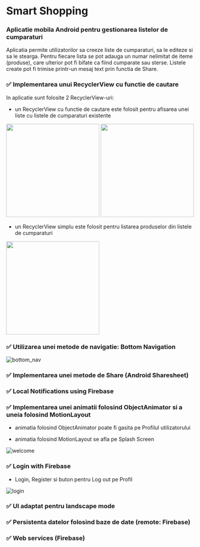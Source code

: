 # Smart Shopping
### Aplicatie mobila Android pentru gestionarea listelor de cumparaturi

Aplicatia permite utilizatorilor sa creeze liste de cumparaturi, sa le editeze si sa le stearga. Pentru fiecare lista se pot adauga un numar nelimitat de iteme (produse), care ulterior pot fi bifate ca fiind cumparate sau sterse.
Listele create pot fi trimise printr-un mesaj text prin functia de Share.

### :white_check_mark: Implementarea unui RecyclerView cu functie de cautare
In aplicatie sunt folosite 2 RecyclerView-uri:
- un RecyclerView cu functie de cautare este folosit pentru afisarea unei liste cu listele de cumparaturi existente

<p float="left">
<img src="https://user-images.githubusercontent.com/79320751/236265580-ce83cb2a-14ab-4b53-b74f-c24a5ab569c9.png" width="250">
<img src="https://user-images.githubusercontent.com/79320751/236265028-b4256b4f-5966-49c0-a885-abed21b290d5.png" width="250">
</p>

- un RecyclerView simplu este folosit pentru listarea produselor din listele de cumparaturi
<img src="https://user-images.githubusercontent.com/79320751/236267319-b17d960c-05fb-4d6f-a175-367121be1588.png" width="250">

### :white_check_mark: Utilizarea unei metode de navigatie: Bottom Navigation

![bottom_nav](https://user-images.githubusercontent.com/79320751/236263600-05376083-a6d7-42e4-bb30-0978fed7f9f2.png)

### :white_check_mark: Implementarea unei metode de Share (Android Sharesheet)

### :white_check_mark: Local Notifications using Firebase

### :white_check_mark: Implementarea unei animatii folosind ObjectAnimator si a uneia folosind MotionLayout
- animatia folosind ObjectAnimator poate fi gasita pe Profilul utilizatorului



- animatia folosind MotionLayout se afla pe Splash Screen

![welcome](https://user-images.githubusercontent.com/79320751/236254763-36a1cebd-9ad0-44c2-b15d-f01c2df1c462.png)


### :white_check_mark: Login with Firebase
- Login, Register si buton pentru Log out pe Profil

![login](https://user-images.githubusercontent.com/79320751/236262468-9724c556-2c62-4537-b92b-f29305d558e4.png)

### :white_check_mark: UI adaptat pentru landscape mode

### :white_check_mark: Persistenta datelor folosind baze de date (remote: Firebase)

### :white_check_mark: Web services (Firebase)



